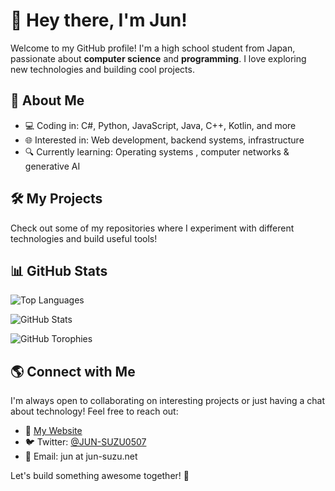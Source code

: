 # 👋 Hey there, I'm Jun!

Welcome to my GitHub profile! I'm a high school student from Japan, passionate about **computer science** and **programming**.
I love exploring new technologies and building cool projects.

## 🚀 About Me

- 💻 Coding in: C#, Python, JavaScript, Java, C++, Kotlin, and more
- 🌐 Interested in: Web development, backend systems, infrastructure
- 🔍 Currently learning: Operating systems , computer networks & generative AI

## 🛠️ My Projects

Check out some of my repositories where I experiment with different technologies and build useful tools!

## 📊 GitHub Stats

![Top Languages](https://github-readme-stats.vercel.app/api/top-langs/?username=JUN-SUZU&layout=compact&theme=tokyonight&hide_border=true&langs_count=10)

![GitHub Stats](https://github-readme-stats.vercel.app/api?username=JUN-SUZU&show_icons=true&theme=tokyonight)

![GitHub Torophies](https://github-profile-trophy.vercel.app/?username=jun-suzu)

## 🌎 Connect with Me

I'm always open to collaborating on interesting projects or just having a chat about technology! Feel free to reach out:

- 🔗 [My Website](https://jun-suzu.net/)
- 🐦 Twitter: [@JUN-SUZU0507](https://x.com/JUNSUZU0507)
- 📧 Email: jun at jun-suzu.net

Let's build something awesome together! 🚀
